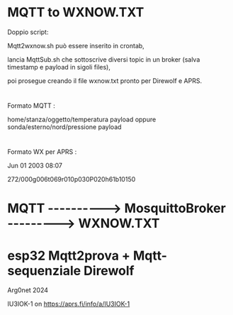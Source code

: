 # MQTT to WXNOW.TXT

Doppio script:

Mqtt2wxnow.sh può essere inserito in crontab,

lancia MqttSub.sh che sottoscrive diversi topic in un broker (salva timestamp e payload in sigoli files),

poi prosegue creando il file wxnow.txt pronto per Direwolf e APRS.

#

Formato MQTT :

home/stanza/oggetto/temperatura payload oppure sonda/esterno/nord/pressione payload

#

Formato WX per APRS :

Jun 01 2003 08:07

272/000g006t069r010p030P020h61b10150

#

# MQTT ----------> MosquittoBroker --------->    WXNOW.TXT

# esp32     Mqtt2prova + Mqtt-sequenziale        Direwolf

Arg0net 2024

IU3IOK-1 on https://aprs.fi/info/a/IU3IOK-1

